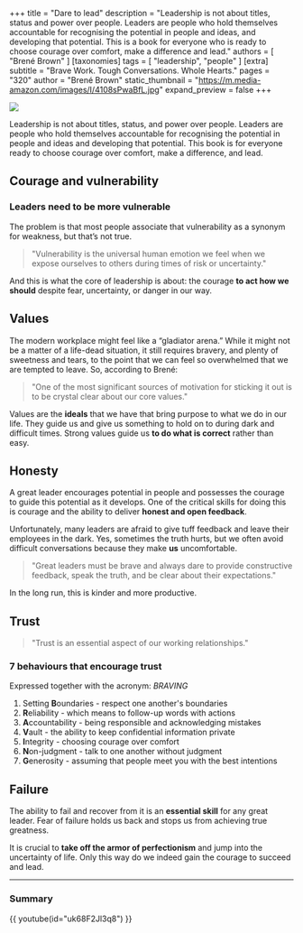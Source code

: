 +++
title = "Dare to lead"
description = "Leadership is not about titles, status and power over people. Leaders are people who hold themselves accountable for recognising the potential in people and ideas, and developing that potential. This is a book for everyone who is ready to choose courage over comfort, make a difference and lead."
authors = [ "Brené Brown" ]
[taxonomies]
tags = [ "leadership", "people" ]
[extra]
subtitle = "Brave Work. Tough Conversations. Whole Hearts."
pages = "320"
author = "Brené Brown"
static_thumbnail = "https://m.media-amazon.com/images/I/4108sPwaBfL.jpg"
expand_preview = false
+++

<img border="0" src="https://m.media-amazon.com/images/I/4108sPwaBfL.jpg" >

<!-- more -->

Leadership is not about titles, status, and power over people. Leaders are people who hold themselves accountable for
recognising the potential in people and ideas and developing that potential. This book is for everyone ready to choose
courage over comfort, make a difference, and lead.

## Courage and vulnerability

### Leaders need to be more vulnerable

The problem is that most people associate that vulnerability as a synonym for weakness, but that’s not true.

> "Vulnerability is the universal human emotion we feel when we expose ourselves to others during times of risk or
> uncertainty."

And this is what the core of leadership is about: the courage **to act how we should** despite fear, uncertainty, or 
danger in our way.

## Values

The modern workplace might feel like a “gladiator arena.” While it might not be a matter of a life-dead situation, it
still requires bravery, and plenty of sweetness and tears, to the point that we can feel so overwhelmed that we are
tempted to leave. So, according to Brené:

> "One of the most significant sources of motivation for sticking it out is to be crystal clear about our core values."

Values are the **ideals** that we have that bring purpose to what we do in our life. They guide us and give us something to
hold on to during dark and difficult times. Strong values guide us **to do what is correct** rather than easy.

## Honesty

A great leader encourages potential in people and possesses the courage to guide this potential as it develops. One of
the critical skills for doing this is courage and the ability to deliver **honest and open feedback**.

Unfortunately, many leaders are afraid to give tuff feedback and leave their employees in the dark. Yes, sometimes the
truth hurts, but we often avoid difficult conversations because they make **us** uncomfortable.

> "Great leaders must be brave and always dare to provide constructive feedback, speak the truth, and be clear about
> their expectations."

In the long run, this is kinder and more productive.

## Trust

> "Trust is an essential aspect of our working relationships."

### 7 behaviours that encourage trust

Expressed together with the acronym: *BRAVING*

1. Setting **B**oundaries - respect one another's boundaries
2. **R**eliability - which means to follow-up words with actions
3. **A**ccountability - being responsible and acknowledging mistakes
4. **V**ault - the ability to keep confidential information private
5. **I**ntegrity - choosing courage over comfort
6. **N**on-judgment - talk to one another without judgment
7. **G**enerosity - assuming that people meet you with the best intentions

## Failure

The ability to fail and recover from it is an **essential skill** for any great leader. Fear of failure holds us back and
stops us from achieving true greatness.

It is crucial to **take off the armor of perfectionism** and jump into the uncertainty of life. Only this way do
we indeed gain the courage to succeed and lead.

---

### Summary

{{ youtube(id="uk68F2Jl3q8") }}
